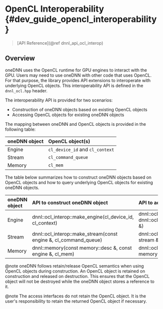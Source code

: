 OpenCL Interoperability {#dev_guide_opencl_interoperability}
============================================================

> [API Reference](@ref dnnl_api_ocl_interop)

## Overview

oneDNN uses the OpenCL runtime for GPU engines to interact with the GPU. Users
may need to use oneDNN with other code that uses OpenCL. For that purpose, the
library provides API extensions to interoperate with underlying OpenCL objects.
This interoperability API is defined in the `dnnl_ocl.hpp` header.

The interoperability API is provided for two scenarios:
- Construction of oneDNN objects based on existing OpenCL objects
- Accessing OpenCL objects for existing oneDNN objects

The mapping between oneDNN and OpenCL objects is provided in the following
table:

| oneDNN object        | OpenCL object(s)                |
| :------------------- | :------------------------------ |
| Engine               | `cl_device_id` and `cl_context` |
| Stream               | `cl_command_queue`              |
| Memory               | `cl_mem`                        |

The table below summarizes how to construct oneDNN objects based on OpenCL
objects and how to query underlying OpenCL objects for existing oneDNN objects.

| oneDNN object | API to construct oneDNN object                                   | API to access OpenCL object(s)                                                                    |
| :------------ | :--------------------------------------------------------------- | :------------------------------------------------------------------------------------------------ |
| Engine        | dnnl::ocl_interop::make_engine(cl_device_id, cl_context)         | dnnl::ocl_interop::get_device(const engine &) <br> dnnl::ocl_interop::get_context(const engine &) |
| Stream        | dnnl::ocl_interop::make_stream(const engine &, cl_command_queue) | dnnl::ocl_interop::get_command_queue(const stream &)                                              |
| Memory        | dnnl::memory(const memory::desc &, const engine &, cl_mem)       | dnnl::ocl_interop::get_mem_object(const memory &)                                                 |

@note oneDNN follows retain/release OpenCL semantics when using OpenCL objects
during construction. An OpenCL object is retained on construction and released
on destruction. This ensures that the OpenCL object will not be destroyed while
the oneDNN object stores a reference to it.

@note The access interfaces do not retain the OpenCL object. It is the user's
responsibility to retain the returned OpenCL object if necessary.

